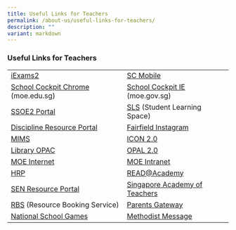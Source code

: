 ```yaml
---
title: Useful Links for Teachers
permalink: /about-us/useful-links-for-teachers/
description: ""
variant: markdown
---
```

### Useful Links for Teachers

|  |  |
|---|---|
|  [iExams2](https://iexams.seab.gov.sg/login) | [SC Mobile](https://scmobile.moe.edu.sg/) |
| [School Cockpit Chrome](https://schoolcockpit.moe.gov.sg/academic) (moe.edu.sg) | [School Cockpit IE](https://schoolcockpit.moe.gov.sg/) (moe.gov.sg) |
| [SSOE2 Portal](https://ssoe2.moe.edu.sg/) | [SLS](https://www.learning.moe.edu.sg/) (Student Learning Space) |
| [Discipline Resource Portal](http://intranet.moe.gov.sg/guidancebranch/Discipline%20Resource%20Portal/Pages/Discipline_Resource_Portal_Home.aspx) | [Fairfield Instagram](https://www.instagram.com/ohitsfairfield/) |
| [MIMS](http://www.mims.moe.gov.sg/) | [ICON 2.0](https://icon.moe.edu.sg/) |
| [Library OPAC](http://schoolibrary.moe.edu.sg/fairfieldmethodistsec) | [OPAL 2.0](https://opal2.moe.edu.sg/) |
| [MOE Internet](https://www.moe.gov.sg/) | [MOE Intranet](https://intranet.moe.gov.sg/) |
| [HRP](https://www.hrp.gov.sg/) | [READ@Academy](http://readacademy.moe.edu.sg/) |
| [SEN Resource Portal](http://intranet.moe.gov.sg/Send/Pages/SEN_Resource_Portal.aspx)  | [Singapore Academy of Teachers](https://academyofsingaporeteachers.moe.edu.sg/) |
| [RBS](https://rbs.avero-tech.com/) (Resource Booking Service) | [Parents Gateway](https://pg.moe.edu.sg/) |
| [National School Games](https://nsg.moe.edu.sg/nis/#!/login)   |   [Methodist Message](https://www.methodist.org.sg/message)|